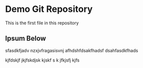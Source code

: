 # Demo Git Repository

This is the first file in this repository


## Ipsum Below

sfasdkfjadv nzxjvfragasisvnj afhdshfdsakfhadsf dsahfasdkfhads


kjfdskjf jkjfskdjsk  kjskf s k jfkjsfj kjfs
